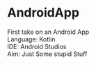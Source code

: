# AndroidApp
First take on an Android App\
Language: Kotlin\
IDE: Android Studios\
Aim: Just Some stupid Stuff
